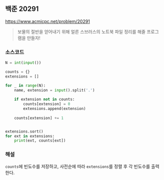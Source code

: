 ## 백준 20291
https://www.acmicpc.net/problem/20291

> 보물의 절반을 얻어내기 위해 얼른 스브러스의 노트북 파일 정리를 해줄 프로그램을 만들자!


### 소스코드
```py
N = int(input())

counts = {}
extensions = []

for _ in range(N):
    name, extension = input().split('.')
    
    if extension not in counts:
        counts[extension] = 0
        extensions.append(extension)
    
    counts[extension] += 1


extensions.sort()
for ext in extensions:
    print(ext, counts[ext])
```

### 해설
`counts`에 빈도수를 저장하고, 사전순에 따라 `extensions`를 정렬 후 각 빈도수를 출력한다.
